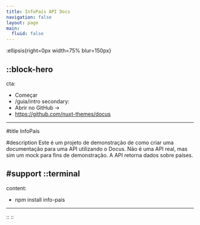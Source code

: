 ```yaml
---
title: InfoPaís API Docs
navigation: false
layout: page
main:
  fluid: false
---
```


:ellipsis{right=0px width=75% blur=150px}

::block-hero
---
cta:
  - Começar
  - /guia/intro
secondary:
  - Abrir no GitHub →
  - https://github.com/nuxt-themes/docus
---

#title
InfoPaís

#description
Este é um projeto de demonstração de como criar uma documentação para uma API utilizando o Docus. Não é uma API real, mas sim um mock para fins de demonstração. A API retorna dados sobre países.



#support
  ::terminal
  ---
  content:
  - npm install info-pais
  ---
  ::
::


